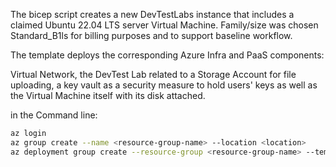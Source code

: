 The bicep script creates a new DevTestLabs instance that includes a claimed Ubuntu 22.04 LTS server Virtual Machine.
Family/size was chosen Standard_B1ls for billing purposes and to support baseline workflow.

The template deploys the corresponding Azure Infra and PaaS components:

Virtual Network, the DevTest Lab related to a Storage Account for file uploading, a key vault as a security measure to hold users' keys as well as the Virtual Machine itself with its disk attached.

in the Command line:

```bash 
az login 
az group create --name <resource-group-name> --location <location>
az deployment group create --resource-group <resource-group-name> --template-file <path-to-template> --parameters <path-to-parameters>
```
